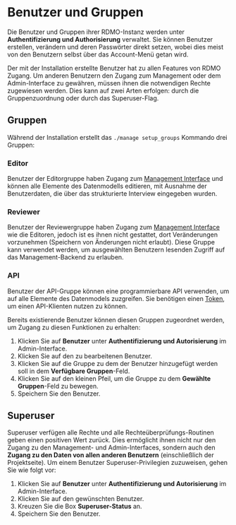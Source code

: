 # Benutzer und Gruppen

Die Benutzer und Gruppen ihrer RDMO-Instanz werden unter **Authentifizierung und Authorisierung** verwaltet. Sie können Benutzer erstellen, verändern und deren Passwörter direkt setzen, wobei dies meist von den Benutzern selbst über das Account-Menü getan wird.

Der mit der Installation erstellte Benutzer hat zu allen Features von RDMO Zugang. Um anderen Benutzern den Zugang zum Management oder dem Admin-Interface zu gewähren, müssen ihnen die notwendigen Rechte zugewiesen werden. Dies kann auf zwei Arten erfolgen: durch die Gruppenzuordnung oder durch das Superuser-Flag.

## Gruppen

Während der Installation erstellt das `./manage setup_groups` Kommando drei Gruppen:

### Editor
Benutzer der Editorgruppe haben Zugang zum [Management Interface](../management/index.html) und können alle Elemente des Datenmodells editieren, mit Ausnahme der Benutzerdaten, die über das strukturierte Interview eingegeben wurden.

### Reviewer
Benutzer der Reviewergruppe haben Zugang zum [Management Interface](../management/index.html) wie die Editoren, jedoch ist es ihnen nicht gestattet, dort Veränderungen vorzunehmen (Speichern von Änderungen nicht erlaubt). Diese Gruppe kann verwendet werden, um ausgewählten Benutzern lesenden Zugriff auf das Management-Backend zu erlauben.

### API
Benutzer der API-Gruppe können eine programmierbare API verwenden, um auf alle Elemente des Datenmodels zuzgreifen. Sie benötigen einen [Token](api.html), um einen API-Klienten nutzen zu können.

Bereits existierende Benutzer können diesen Gruppen zugeordnet werden, um Zugang zu diesen Funktionen zu erhalten:

1. Klicken Sie auf **Benutzer** unter **Authentifizierung und Autorisierung** im Admin-Interface.
1. Klicken Sie auf den zu bearbeitenen Benutzer.
1. Klicken Sie auf die Gruppe zu dem der Benutzer hinzugefügt werden soll in dem **Verfügbare Gruppen**-Feld.
1. Klicken Sie auf den kleinen Pfeil, um die Gruppe zu dem **Gewählte Gruppen**-Feld zu bewegen.
1. Speichern Sie den Benutzer.


## Superuser

Superuser verfügen alle Rechte und alle Rechteüberprüfungs-Routinen geben einen positiven Wert zurück. Dies ermöglicht ihnen nicht nur den Zugang zu den Management- und Admin-Interfaces, sondern auch den **Zugang zu den Daten von allen anderen Benutzern** (einschließlich der Projektseite).
Um einem Benutzer Superuser-Privilegien zuzuweisen, gehen Sie wie folgt vor:

1. Klicken Sie auf **Benutzer** unter **Authentifizierung und Autorisierung** im Admin-Interface.
1. Klicken Sie auf den gewünschten Benutzer.
1. Kreuzen Sie die Box **Superuser-Status** an.
1. Speichern Sie den Benutzer.
